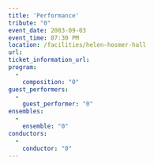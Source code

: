 ```yaml
---
title: 'Performance'
tribute: "0"
event_date: 2003-09-03
event_time: 07:30 PM
location: /facilities/helen-hosmer-hall
url: 
ticket_information_url: 
program: 
  -
    composition: "0"
guest_performers: 
  -
    guest_performer: "0"
ensembles: 
  -
    ensemble: "0"
conductors: 
  -
    conductor: "0"
---
```

